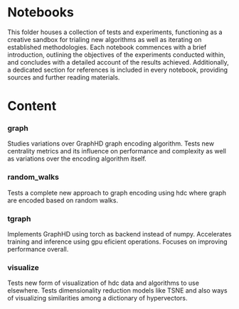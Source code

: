 # Notebooks

This folder houses a collection of tests and experiments, functioning as a creative sandbox for trialing new algorithms as well as iterating on established methodologies. Each notebook commences with a brief introduction, outlining the objectives of the experiments conducted within, and concludes with a detailed account of the results achieved. Additionally, a dedicated section for references is included in every notebook, providing sources and further reading materials.

# Content

### graph
Studies variations over GraphHD graph encoding algorithm. Tests new centrality metrics and its influence on performance and complexity as well as variations over the encoding algorithm itself.


### random_walks
Tests a complete new approach to graph encoding using hdc where graph are encoded based on random walks. 
 
### tgraph
Implements GraphHD using torch as backend instead of numpy. Accelerates training and inference using gpu eficient operations. Focuses on improving performance overall.

### visualize
Tests new form of visualization of hdc data and algorithms to use elsewhere. Tests dimensionality reduction models like TSNE and also ways of visualizing similarities among a dictionary of hypervectors.